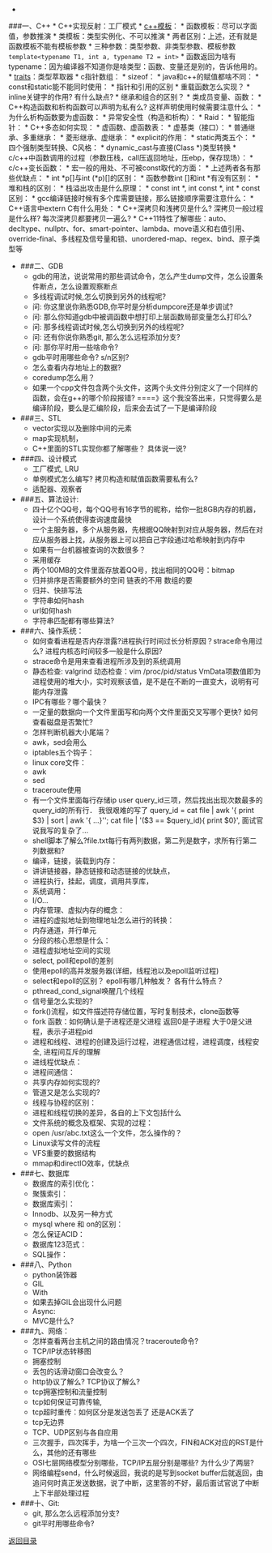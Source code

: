 * 
###一、C++
    * C++实现反射：工厂模式
    * [c++模板](./../C++/temp.md)：
        * 函数模板：尽可以字面值，参数推演
        * 类模板：类型实例化、不可以推演
        * 两者区别：上述，还有就是函数模板不能有模板参数
        * 三种参数：类型参数、非类型参数、模板参数  ```template<typename T1, int a, typename T2 = int>```
        * 函数返回为啥有typename：因为编译器不知道你是啥类型：函数、变量还是别的，告诉他用的。
        * [traits](./../C++/stl/shix.md)：类型萃取器
    * c指针数组： 
    * sizeof：
    * java和c++的赋值都啥不同：
    * const和static能不能同时使用：
    * 指针和引用的区别
    * 重载函数怎么实现？
    * inline关键字的作用? 有什么缺点?
    * 继承和组合的区别？
    * 类成员变量、函数：
    * C++构造函数和析构函数可以声明为私有么? 这样声明使用时候需要注意什么：
    * 为什么析构函数要为虚函数：
    * 异常安全性（构造和析构）：
    * Raid：
    * 智能指针：
    * C++多态如何实现：
    * 虚函数、虚函数表：
    * 虚基类（接口）：
    * 普通继承、多重继承：
    * 菱形继承、虚继承：
    * explicit的作用：
    * static两类五个：
    * 四个强制类型转换、C风格：
    * dynamic_cast与直接(Class *)类型转换
    * c/c++中函数调用的过程（参数压栈，call压返回地址，压ebp，保存现场）：
    * c/c++变长函数：
    * 宏一般的用处、不可被const取代的方面：
    * 上述两者各有那些优缺点：
    * int *p[]与int (*p)[]的区别：
    * 函数参数int []和int *有没有区别：
    * 堆和栈的区别：
    * 栈溢出攻击是什么原理：
    * const int *, int const *, int * const区别：
    * gcc编译链接时候有多个库需要链接，那么链接顺序需要注意什么：
    * C++语言中extern C有什么用处：
    * C++深拷贝和浅拷贝是什么? 深拷贝一般过程是什么样? 每次深拷贝都要拷贝一遍么?
    * C++11特性了解哪些：auto、decltype、nullptr、for、smart-pointer、lambda、move语义和右值引用、override-final、多线程及信号量和锁、unordered-map、regex、bind、原子类型等
* ###二、GDB
    * gdb的用法，说说常用的那些调试命令，怎么产生dump文件，怎么设置条件断点，怎么设置观察断点
    * 多线程调试时候,怎么切换到另外的线程呢?
    * 问: 你这里说你熟悉GDB,你平时是分析dumpcore还是单步调试?
    * 问: 那么你知道gdb中被调函数中想打印上层函数局部变量怎么打印么?
    * 问: 那多线程调试时候,怎么切换到另外的线程呢?
    * 问: 还有你说你熟悉git, 那么怎么远程添加分支?
    * 问: 那你平时用一些啥命令?
    * gdb平时用哪些命令? s/n区别?
    * 怎么查看内存地址上的数据?
    * coredump怎么用？
    * 如果一个cpp文件包含两个头文件，这两个头文件分别定义了一个同样的函数，会在g++的哪个阶段报错? ====》这个我没答出来，只觉得要么是编译阶段，要么是汇编阶段，后来会去试了一下是编译阶段
* ###三、STL
    * vector实现以及删除中间的元素
    * map实现机制，
    * C++里面的STL实现你都了解哪些？ 具体说一说?
* ###四、设计模式
    * 工厂模式, LRU
    * 单例模式怎么编写? 拷贝构造和赋值函数需要私有么?
    * 适配器、观察者
* ###五、算法设计:
    * 四十亿个QQ号，每个QQ号有16字节的昵称，给你一批8GB内存的机器，设计一个系统使得查询速度最快
    * 一个主服务器，多个从服务器，先根据QQ映射到对应从服务器，然后在对应从服务器上找，从服务器上可以把自己字段通过哈希映射到内存中
    * 如果有一台机器被查询的次数很多？
    * 采用缓存
    * 两个100MB的文件里面存放着QQ号，找出相同的QQ号：bitmap
    * 归并排序是否需要额外的空间 链表的不用 数组的要
    * 归并、快排写法
    * 字符串如何hash 
    * url如何hash
    * 字符串匹配都有哪些算法?
* ###六、操作系统：
    * 如何查看进程是否内存泄露?进程执行时间过长分析原因？strace命令用过么? 进程内核态时间较多一般是什么原因?
    * strace命令是用来查看进程所涉及到的系统调用
    * 静态检查: valgrind 动态检查：vim /proc/pid/status VmData项数值即为进程使用的堆大小，实时观察该值，是不是在不断的一直变大，说明有可能内存泄露
    * IPC有哪些？哪个最快？
    * 一定量的数据向一个文件里面写和向两个文件里面交叉写哪个更快? 如何查看磁盘是否繁忙?
    * 怎样判断机器大小尾端？
    * awk，sed会用么
    * iptables五个钩子：
    * linux core文件：
    * awk
    * sed
    * traceroute使用
    * 有一个文件里面每行存储ip user query_id三项，然后找出出现次数最多的query_id的所有行． 我很艰难的写了 query_id = cat file | awk '{ print $3} | sort | awk '{ ...}''; cat file | '($3 == $query_id){ print $0}', 面试官说我写的复杂了...
    * shell脚本了解么?file.txt每行有两列数据，第二列是数字，求所有行第二列数据和?
    * 编译，链接，装载到内存：
    * 讲讲链接器，静态链接和动态链接的优缺点，
    * 进程执行，挂起，调度，调用共享库，
    * 系统调用：
    * I/O...
    * 内存管理、虚拟内存的概念：
    * 进程的虚拟地址到物理地址怎么进行的转换：
    * 内存通道，并行单元
    * 分段的核心思想是什么：
    * 进程虚拟地址空间的实现
    * select, poll和epoll的差别
    * 使用epoll的高并发服务器(详细，线程池以及epoll监听过程)
    * select和epoll的区别？ epoll有哪几种触发？ 各有什么特点？
    * pthread_cond_signal唤醒几个线程
    * 信号量怎么实现的?
    * fork()流程，如文件描述符存储位置，写时复制技术，clone函数等
    * fork 函数：如何确认是子进程还是父进程 返回0是子进程 大于0是父进程，表示子进程pid
    * 进程和线程、进程的创建及运行过程，进程通信过程，进程调度，线程安全, 进程间互斥的理解
    * 进线程优缺点：
    * 进程间通信：
    * 共享内存如何实现的?
    * 管道又是怎么实现的?
    * 线程与协程的区别：
    * 进程和线程切换的差异，各自的上下文包括什么
    * 文件系统的概念及框架、实现的过程：
    * open /usr/abc.txt这么一个文件，怎么操作的？
    * Linux读写文件的流程
    * VFS重要的数据结构
    * mmap和directIO效率，优缺点
* ###七、数据库
    * 数据库的索引优化：
    * 聚簇索引：
    * 数据库索引：
    * Innodb、以及另一种方式
    * mysql where 和 on的区别：
    * 怎么保证ACID：
    * 数据库123范式：
    * SQL操作：
* ###八、Python
    * python装饰器 
    * GIL
    * With
    * 如果去掉GIL会出现什么问题
    * Async:
    * MVC是什么?
* ###九、网络：
    * 怎样查看两台主机之间的路由情况？traceroute命令?
    * TCP/IP状态转移图
    * 拥塞控制
    * 丢包的话滑动窗口会改变么？
    * http协议了解么? TCP协议了解么?
    * tcp拥塞控制和流量控制
    * tcp如何保证可靠传输,
    * tcp超时重传：如何区分是发送包丢了 还是ACK丢了
    * tcp无边界
    * TCP、UDP区别与各自应用
    * 三次握手，四次挥手，为啥一个三次一个四次，FIN和ACK对应的RST是什么，其他的还有哪些
    * OSI七层网络模型分别哪些，TCP/IP五层分别是哪些? 为什么少了两层?
    * 网络编程send，什么时候返回，我说的是写到socket buffer后就返回，由 追问何时真正发送数据，说了中断，这里答的不好，最后面试官说了中断 上下半部处理过程
* ###十、Git:
    * git, 那么怎么远程添加分支?
    * git平时用哪些命令?


[返回目录](README.md)
